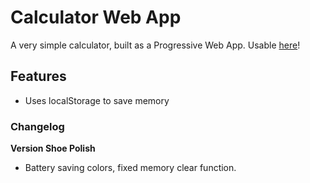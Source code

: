 # Calculator Web App

A very simple calculator, built as a Progressive Web App. Usable [here](https://swiftninja99.github.io/calculator)!

## Features

- Uses localStorage to save memory

### Changelog

**Version Shoe Polish**

- Battery saving colors, fixed memory clear function.
